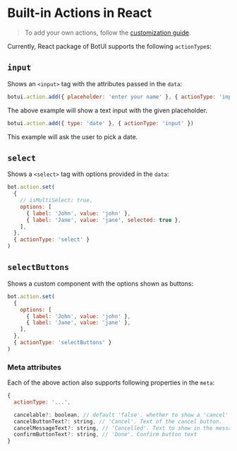 
# Built-in Actions in React

> To add your own actions, follow the [customization guide](./2-custom.md).

Currently, React package of BotUI supports the following `actionType`s:

## `input`

Shows an `<input>` tag with the attributes passed in the `data`:

```js
botui.action.add({ placeholder: 'enter your name' }, { actionType: 'input' })
```

The above example will show a text input with the given placeholder.

```js
botui.action.add({ type: 'date' }, { actionType: 'input' })
```

This example will ask the user to pick a date.

## `select`

Shows a `<select>` tag with options provided in the `data`:

```js
bot.action.set(
  {
    // isMultiSelect: true,
    options: [
      { label: 'John', value: 'john' },
      { label: 'Jane', value: 'jane', selected: true },
    ],
  },
  { actionType: 'select' }
)
```
## `selectButtons`

Shows a custom component with the options shown as buttons:

```js
bot.action.set(
  {
    options: [
      { label: 'John', value: 'john' },
      { label: 'Jane', value: 'jane' },
    ],
  },
  { actionType: 'selectButtons' }
)
```

### Meta attributes
Each of the above action also supports following properties in the `meta`:

```js
{
  actionType: '...',

  cancelable?: boolean, // default 'false'. whether to show a 'cancel' button or not.
  cancelButtonText?: string, // 'Cancel'. Text of the cancel button.
  cancelMessageText?: string, // 'Cancelled'. Text to show in the message after an action is cancelled.
  confirmButtonText?: string, // 'Done'. Confirm button text
}
```